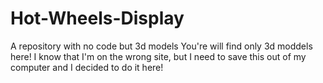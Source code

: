 # Hot-Wheels-Display
A repository with no code but 3d models
You're will find only 3d moddels here!
I know that I'm on the wrong site, but I need to save this out of my computer and I decided to do it here!
